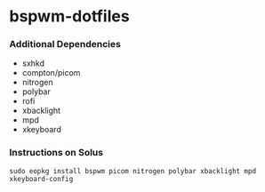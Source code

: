 # bspwm-dotfiles
### Additional Dependencies
* sxhkd
* compton/picom
* nitrogen
* polybar
* rofi
* xbacklight
* mpd
* xkeyboard

### Instructions on Solus
```
sudo eopkg install bspwm picom nitrogen polybar xbacklight mpd xkeyboard-config
```
